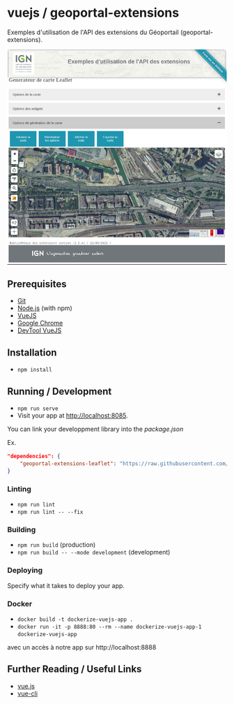 # vuejs / geoportal-extensions

Exemples d'utilisation de l'API des extensions du Géoportail (geoportal-extensions).

![Exemple Image](capture.png)

## Prerequisites

* [Git](https://git-scm.com/)
* [Node.js](https://nodejs.org/) (with npm)
* [VueJS](https://fr.vuejs.org/)
* [Google Chrome](https://google.com/chrome/)
* [DevTool VueJS](https://devtools.vuejs.org/guide/installation.html)

## Installation

* `npm install`

## Running / Development

* `npm run serve`
* Visit your app at [http://localhost:8085](http://localhost:8085).

You can link your developpment library into the *package.json*

Ex.
```json
"dependencies": {
    "geoportal-extensions-leaflet": "https://raw.githubusercontent.com/IGNF/geoportal-extensions/develop/build/scripts/release/geoportal-extensions-leaflet-2.2.4.tgz",
}
```

### Linting

* `npm run lint`
* `npm run lint -- --fix`

### Building

* `npm run build` (production)
* `npm run build -- --mode development` (development)

### Deploying

Specify what it takes to deploy your app.

### Docker

* `docker build -t dockerize-vuejs-app .`
* `docker run -it -p 8888:80 --rm --name dockerize-vuejs-app-1 dockerize-vuejs-app`

avec un accès à notre app sur http://localhost:8888

## Further Reading / Useful Links

* [vue.js](https://fr.vuejs.org/)
* [vue-cli](https://cli.vuejs.org/)
